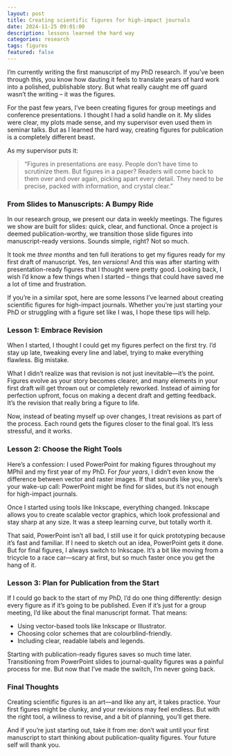 ```yaml
---
layout: post
title: Creating scientific figures for high-impact journals
date: 2024-11-25 09:01:00
description: lessons learned the hard way 
categories: research
tags: figures
featured: false
---
```


I’m currently writing the first manuscript of my PhD research. If you’ve been through this, you know how dauting it feels to translate years of hard work into a polished, publishable story. But what really caught me off guard wasn’t the writing – it was the figures.

For the past few years, I’ve been creating figures for group meetings and conference presentations. I thought I had a solid handle on it. My slides were clear, my plots made sense, and my supervisor even used them in seminar talks. But as I learned the hard way, creating figures for publication is a completely different beast.

As my supervisor puts it:
> “Figures in presentations are easy. People don’t have time to scrutinize them. But figures in a paper? Readers will come back to them over and over again, picking apart every detail. They need to be precise, packed with information, and crystal clear.”

### From Slides to Manuscripts: A Bumpy Ride
In our research group, we present our data in weekly meetings. The figures we show are built for slides: quick, clear, and functional. Once a project is deemed publication-worthy, we transition those slide figures into manuscript-ready versions. Sounds simple, right? Not so much.

It took me *three months* and ten full iterations to get my figures ready for my first draft of manuscript. Yes, *ten versions*! And this was after starting with presentation-ready figures that I thought were pretty good. Looking back, I wish I’d know a few things when I started – things that could have saved me a lot of time and frustration.

If you’re in a similar spot, here are some lessons I’ve learned about creating scientific figures for high-impact journals. Whether you’re just starting your PhD or struggling with a figure set like I was, I hope these tips will help.

### Lesson 1: Embrace Revision
When I started, I thought I could get my figures perfect on the first try. I’d stay up late, tweaking every line and label, trying to make everything flawless. Big mistake.

What I didn’t realize was that revision is not just inevitable—it’s the point. Figures evolve as your story becomes clearer, and many elements in your first draft will get thrown out or completely reworked. Instead of aiming for perfection upfront, focus on making a decent draft and getting feedback. It’s the revision that really bring a figure to life.

Now, instead of beating myself up over changes, I treat revisions as part of the process. Each round gets the figures closer to the final goal. It’s less stressful, and it works.

### Lesson 2: Choose the Right Tools
Here’s a confession: I used PowerPoint for making figures throughout my MPhil and my first year of my PhD. For *four years*, I didn’t even know the difference between vector and raster images. If that sounds like you, here’s your wake-up call: PowerPoint might be find for slides, but it’s not enough for high-impact journals.

Once I started using tools like Inkscape, everything changed. Inkscape allows you to create scalable vector graphics, which look professional and stay sharp at any size. It was a steep learning curve, but totally worth it.

That said, PowerPoint isn’t all bad, I still use it for quick prototyping because it’s fast and familiar. If I need to sketch out an idea, PowerPoint gets it done. But for final figures, I always switch to Inkscape. It’s a bit like moving from a tricycle to a race car—scary at first, but so much faster once you get the hang of it.

### Lesson 3: Plan for Publication from the Start
If I could go back to the start of my PhD, I’d do one thing differently: design every figure as if it’s going to be published. Even if it’s just for a group meeting, I’d like about the final manuscript format. That means: 
- Using vector-based tools like Inkscape or Illustrator.
- Choosing color schemes that are colourblind-friendly.
- Including clear, readable labels and legends.

Starting with publication-ready figures saves so much time later. Transitioning from PowerPoint slides to journal-quality figures was a painful process for me. But now that I’ve made the switch, I’m never going back.

### Final Thoughts
Creating scientific figures is an art—and like any art, it takes practice. Your first figures might be clunky, and your revisions may feel endless. But with the right tool, a wiliness to revise, and a bit of planning, you’ll get there.

And if you’re just starting out, take it from me: don’t wait until your first manuscript to start thinking about publication-quality figures. Your future self will thank you.
